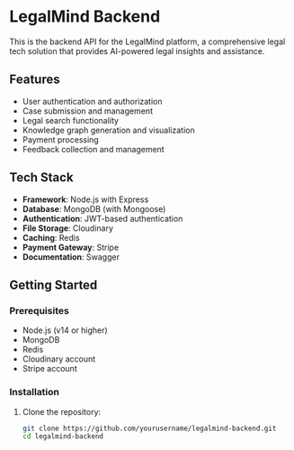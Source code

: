 # LegalMind Backend

This is the backend API for the LegalMind platform, a comprehensive legal tech solution that provides AI-powered legal insights and assistance.

## Features

- User authentication and authorization
- Case submission and management
- Legal search functionality
- Knowledge graph generation and visualization
- Payment processing
- Feedback collection and management

## Tech Stack

- **Framework**: Node.js with Express
- **Database**: MongoDB (with Mongoose)
- **Authentication**: JWT-based authentication
- **File Storage**: Cloudinary
- **Caching**: Redis
- **Payment Gateway**: Stripe
- **Documentation**: Swagger

## Getting Started

### Prerequisites

- Node.js (v14 or higher)
- MongoDB
- Redis
- Cloudinary account
- Stripe account

### Installation

1. Clone the repository:
   ```bash
   git clone https://github.com/yourusername/legalmind-backend.git
   cd legalmind-backend

